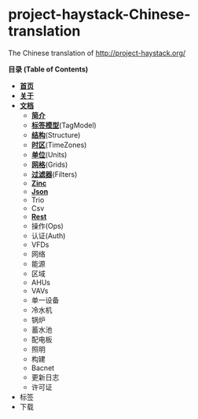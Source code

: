# project-haystack-Chinese-translation
The Chinese translation of http://project-haystack.org/

**目录 (Table of Contents)**

+ [**首页**](zh-cn/Home/Home.md)
+ [**关于**](zh-cn/About/About.md)
+ [**文档**](zh-cn/Docs)
  + [**简介**](zh-cn/Docs/Intro.md)
  + [**标签模型**](zh-cn/Docs/TagModel.md)(TagModel)
  + [**结构**](zh-cn/Docs/Structure.md)(Structure)
  + [**时区**](zh-cn/Docs/TimeZones.md)(TimeZones)
  + [**单位**](zh-cn/Docs/Units.md)(Units)
  + [**网格**](zh-cn/Docs/Grids.md)(Grids)
  + [**过滤器**](zh-cn/Docs/Filters.md)(Filters)
  + [**Zinc**](zh-cn/Docs/Zinc.md)
  + [**Json**](zh-cn/Docs/Json.md)
  + Trio
  + Csv
  + [**Rest**](zh-cn/Docs/Rest.md)
  + 操作(Ops)
  + 认证(Auth)
  + VFDs
  + 网络
  + 能源
  + 区域
  + AHUs
  + VAVs
  + 单一设备
  + 冷水机
  + 锅炉
  + 蓄水池
  + 配电板
  + 照明
  + 构建
  + Bacnet
  + 更新日志
  + 许可证
+ 标签
+ 下载


